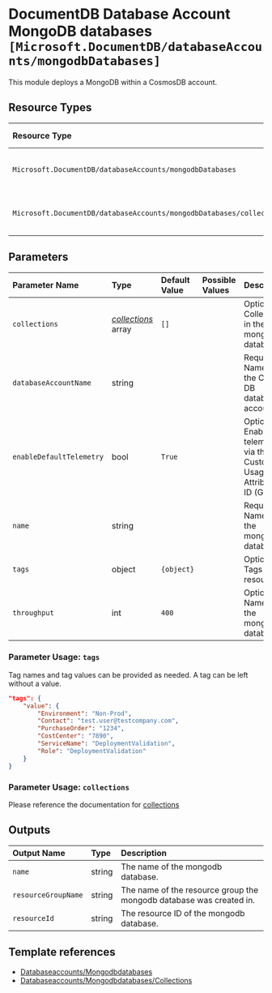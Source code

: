 # DocumentDB Database Account MongoDB databases `[Microsoft.DocumentDB/databaseAccounts/mongodbDatabases]`

This module deploys a MongoDB within a CosmosDB account.

## Resource Types

| Resource Type | API Version |
| :-- | :-- |
| `Microsoft.DocumentDB/databaseAccounts/mongodbDatabases` | 2021-07-01-preview |
| `Microsoft.DocumentDB/databaseAccounts/mongodbDatabases/collections` | 2021-07-01-preview |

## Parameters

| Parameter Name | Type | Default Value | Possible Values | Description |
| :-- | :-- | :-- | :-- | :-- |
| `collections` | _[collections](collections/readme.md)_ array | `[]` |  | Optional. Collections in the mongodb database |
| `databaseAccountName` | string |  |  | Required. Name of the Cosmos DB database account. |
| `enableDefaultTelemetry` | bool | `True` |  | Optional. Enable telemetry via the Customer Usage Attribution ID (GUID). |
| `name` | string |  |  | Required. Name of the mongodb database |
| `tags` | object | `{object}` |  | Optional. Tags of the resource. |
| `throughput` | int | `400` |  | Optional. Name of the mongodb database |

### Parameter Usage: `tags`

Tag names and tag values can be provided as needed. A tag can be left without a value.

```json
"tags": {
    "value": {
        "Environment": "Non-Prod",
        "Contact": "test.user@testcompany.com",
        "PurchaseOrder": "1234",
        "CostCenter": "7890",
        "ServiceName": "DeploymentValidation",
        "Role": "DeploymentValidation"
    }
}
```

### Parameter Usage: `collections`

Please reference the documentation for [collections](./collections/readme.md)

## Outputs

| Output Name | Type | Description |
| :-- | :-- | :-- |
| `name` | string | The name of the mongodb database. |
| `resourceGroupName` | string | The name of the resource group the mongodb database was created in. |
| `resourceId` | string | The resource ID of the mongodb database. |

## Template references

- [Databaseaccounts/Mongodbdatabases](https://docs.microsoft.com/en-us/azure/templates/Microsoft.DocumentDB/2021-07-01-preview/databaseAccounts/mongodbDatabases)
- [Databaseaccounts/Mongodbdatabases/Collections](https://docs.microsoft.com/en-us/azure/templates/Microsoft.DocumentDB/2021-07-01-preview/databaseAccounts/mongodbDatabases/collections)

